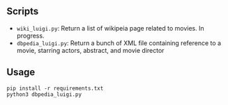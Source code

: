 ## Scripts
* ```wiki_luigi.py```: Return a list of wikipeia page related to movies. In progress.
* ```dbpedia_luigi.py```: Return a bunch of XML file containing reference to a movie, starring actors, abstract, and movie director

## Usage
```
pip install -r requirements.txt
python3 dbpedia_luigi.py
```